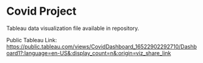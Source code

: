 # Covid Project




Tableau data visualization file available in repository.

Public Tableau Link:
https://public.tableau.com/views/CovidDashboard_16522902292710/Dashboard1?:language=en-US&:display_count=n&:origin=viz_share_link
